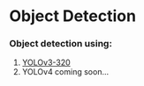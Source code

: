 # Object Detection 

### Object detection using:
1. [YOLOv3-320](https://github.com/tshr-d-dragon/Object_Detection/tree/main/YOLOv3)
2. YOLOv4 coming soon...
